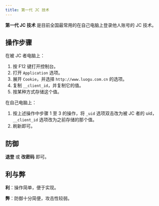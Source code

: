 ```yaml
---
title: 第一代 JC 技术
---
```


**第一代 JC 技术** 是目前全国最常用的在自己电脑上登录他人账号的 JC 技术。

## 操作步骤

在被 JC 者电脑上：

1. 按 F12 键打开控制台。
2. 打开 `Application` 选项。
3. 展开 `Cookie`，并选择 `http://www.luogu.com.cn` 的选项。
4. 复制 `__client_id`，并复制它的值。
5. 按某种方式存储这个值。

在自己电脑上：

1. 按上述操作中步骤 1 至 3 的操作，将 `_uid` 选项双击改为被 JC 者的 uid，`__client_id` 选项改为之前存储的那个值。
2. 刷新即可。

## 防御

**退登** 或 **改密码** 即可。

## 利与弊

**利**：操作简单，便于实现。

**弊**：防御十分简便，攻击性较弱。
